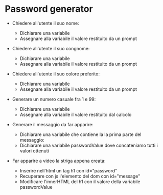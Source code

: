# Password generator

- Chiedere all'utente il suo nome:

  - Dichiarare una variabile
  - Assegnare alla variabile il valore restituito da un prompt

- Chiedere all'utente il suo congnome:

  - Dichiarare una variabile
  - Assegnare alla variabile il valore restituito da un prompt

- Chiedere all'utente il suo colore preferito:

  - Dichiarare una variabile
  - Assegnare alla variabile il valore restituito da un prompt

- Generare un numero casuale fra 1 e 99:

  - Dichiarare una variabile
  - Assegnare alla variabile il valore restituito dal calcolo

- Generare il messaggio da far apparire:

  - Dichiarare una variabile che contiene la la prima parte del messaggio:
  - Dichiarare una variabile passwordValue dove concateniamo tutti i valori ottenuti

- Far apparire a video la striga appena creata:
  - Inserire nell'html un tag h1 con id="password"
  - Recuperare con js l'elemento del dom con id="message"
  - Modificare l'innerHTML del h1 con il valore della variabile passwordValue
